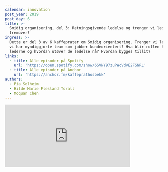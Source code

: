 ```yaml
---
calendar: innovation
post_year: 2019
post_day: 6
title: >-
  Smidig organisering, del 3: Retningsgivende ledelse og trenger vi ledere
  fremover?
ingress: >-
  Dette er del 3 av 6 kaffeprater om Smidig organisering. Trenger vi ledere når
  vi har myndiggjorte team som jobber kundeorientert? Hva blir rollen til
  lederne og hvordan utøver de ledelse nå? Hvordan bygges tillit?
links:
  - title: Alle episoder på Spotify
    url: 'https://open.spotify.com/show/6SVNY97zuPWcVdvE2FSNRL'
  - title: Alle episoder på Anchor
    url: 'https://anchor.fm/kaffeprathosbekk'
authors:
  - Pia Solheim
  - Hilde Marie Flesland Torall
  - Moquan Chen
---
```


<iframe src="https://anchor.fm/kaffeprathosbekk/embed/episodes/--e911ho" height="200px" width="400px" frameborder="0" scrolling="no"></iframe>
